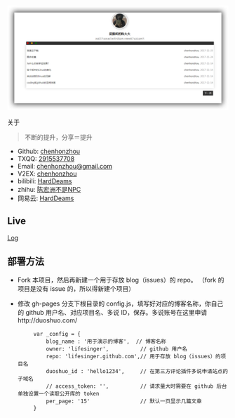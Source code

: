 <p align="center"><img src="README/v1.1.png"/></p>
<p align="center'>v1.1<p>

## 关于

> 不断的提升，分享＝提升

- Github: [chenhonzhou](http://github.com/chenhonzhou)
- TXQQ:   [2915537708](tencent://AddContact/?fromId=50&fromSubId=1&subcmd=all&uin=2915537708)
- Email: [chenhonzhou@gmail.com](https://www.google.com/gmail)
- V2EX:  [chenhonzhou](https://www.v2ex.com/member/chenhonzhou)
- bilibili: [HardDeams](https://space.bilibili.com/27013266?from=search&seid=3275070897980156250#!/index)
- zhihu: [陈宏洲不是NPC](https://www.zhihu.com/people/ChenHonZhouRemix/activities)
- 网易云: [HardDeams](http://music.163.com/#/user/home?id=266341607)

## Live
[Log](README/Log.md)

## 部署方法

 - Fork 本项目，然后再新建一个用于存放 blog（issues）的 repo。 （fork 的项目是没有 issue 的，所以得新建个项目）

 - 修改 gh-pages 分支下根目录的 config.js，填写好对应的博客名称，你自己的 github 用户名、对应项目名、多说 ID，保存。多说账号在这里申请http://duoshuo.com/


            var _config = {
                blog_name : '用于演示的博客',  // 博客名称
                owner: 'lifesinger',          // github 用户名
                repo: 'lifesinger.github.com',// 用于存放 blog（issues）的项目名
                duoshuo_id : 'hello1234',     // 在第三方评论插件多说申请站点的子域名
                // access_token: '',          // 请求量大时需要在 github 后台单独设置一个读取公开库的 token
                per_page: '15'                // 默认一页显示几篇文章
            }
